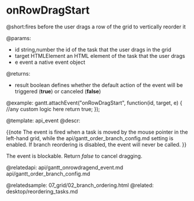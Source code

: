 onRowDragStart
=============
@short:fires before the user drags a row of the grid to vertically reorder it
	

@params:
- id			string,number			the id of the task that the user drags in the grid
- target		HTMLElement				an HTML element of the task that the user drags
- e	 			event					a native event object

@returns:  
- result     boolean       defines whether the default action of the event will be triggered (<b>true</b>) or canceled (<b>false</b>) 


@example:
gantt.attachEvent("onRowDragStart", function(id, target, e) {
    //any custom logic here
    return true;
});

@template:	api_event
@descr:

{{note
The event is fired when a task is moved by the mouse pointer in the left-hand grid, while the api/gantt_order_branch_config.md setting is enabled. If branch reordering is disabled, the event will never be called.
}}


The event is blockable. Return *false* to cancel dragging.

@relatedapi:
	api/gantt_onrowdragend_event.md
	api/gantt_order_branch_config.md

@relatedsample:
	07_grid/02_branch_ordering.html
@related:
	desktop/reordering_tasks.md
